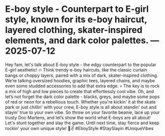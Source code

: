 # E-boy style - Counterpart to E-girl style, known for its e-boy haircut, layered clothing, skater-inspired elements, and dark color palettes. — 2025-07-12

Hey fam, let's talk about E-boy style - the edgy counterpart to the popular E-girl aesthetic! 🔥 Think trendy e-boy haircuts, like the classic curtain bangs or choppy layers, paired with a mix of dark, skater-inspired clothing. We’re talking oversized hoodies, graphic tees, layered chains, and maybe even some studded accessories to add that extra edge. 💀 The key is to rock a mix of high and low pieces to create that effortlessly cool vibe. Oh, and let’s not forget the dark color palette - blacks, greys, and maybe some pops of red or neon for a rebellious touch. Whether you're kickin' it at the skate park or just chillin' with your crew, E-boy style is all about standin' out and stayin' true to your own vibe. So throw on your favorite beanie, lace up your trusty Doc Martens, and let’s show the world what E-boys are all about! Let's stunt together and slay the game. Until next time, stay fierce and keep rockin' your own unique style! 🖤✌️ #EboyStyle #StaySlayin #UniqueVibes